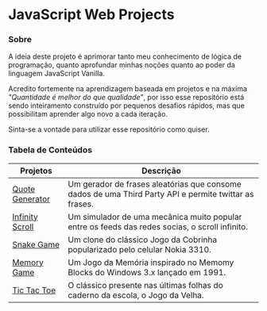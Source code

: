 # JavaScript Web Projects

### Sobre
A ideia deste projeto é aprimorar tanto meu conhecimento de lógica de programação, quanto aprofundar minhas noções quanto ao poder da linguagem JavaScript Vanilla.

Acredito fortemente na aprendizagem baseada em projetos e na máxima _"Quantidade é melhor do que qualidade"_, por isso esse repositório está sendo inteiramento construído por pequenos desafios rápidos, mas que possibilitam aprender algo novo a cada iteração.

Sinta-se a vontade para utilizar esse repositório como quiser.

### Tabela de Conteúdos

| Projetos                                                                                      | Descrição                                                                                             |
|-----------------------------------------------------------------------------------------------|-------------------------------------------------------------------------------------------------------|
| [Quote Generator](https://github.com/leottx/javascrip-web-projects/tree/main/quote-generator) | Um gerador de frases aleatórias que consome dados de uma Third Party API e permite twittar as frases. |
| [Infinity Scroll](https://github.com/leottx/javascrip-web-projects/tree/main/infinity-scroll) | Um simulador de uma mecânica muito popular entre os feeds das redes socias, o scroll infinito.        |
| [Snake Game](https://github.com/leottx/javascrip-web-projects/tree/main/snake-game)           | Um clone do clássico Jogo da Cobrinha popularizado pelo celular Nokia 3310.                           |
| [Memory Game](https://github.com/leottx/javascrip-web-projects/tree/main/memory-game)         | Um Jogo da Memória inspirado no Memomy Blocks do Windows 3.x lançado em 1991.                         |
| [Tic Tac Toe](https://github.com/leottx/javascrip-web-projects/tree/main/tic-tac-toe)         | O clássico presente nas últimas folhas do caderno da escola, o Jogo da Velha.                         |